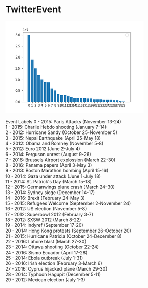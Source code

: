 # TwitterEvent

![Event vs numTweets](https://github.com/lostkuma/TwitterEvent/blob/master/event_vs_numTweets.png)

Event Labels
0 - 2015: Paris Attacks (November 13-24)  
1 - 2015: Charlie Hebdo shooting (January 7-14)  
2 - 2012: Hurricane Sandy (October 25-November 5)  
3 - 2015: Nepal Earthquake (April 25-May 18)  
4 - 2012: Obama and Romney (November 5-8)  
5 - 2012: Euro 2012 (June 2-July 4)  
6 - 2014: Ferguson unrest (August 9-26)  
7 - 2016: Brussels Airport explossion (March 22-30)  
8 - 2016: Panama papers (April 3-May 3)  
9 - 2013: Boston Marathon bombing (April 15-16)  
10 - 2014: Gaza under attack (June 1-July 18)  
11 - 2014: St. Patrick's Day (March 15-18)  
12 - 2015: Germanwings plane crash (March 24-30)  
13 - 2014: Sydney siege (December 14-17)  
14 - 2016: Brexit (February 24-May 3)  
15 - 2015: Refugees Welcome (September 2-November 24)  
16 - 2012: US election (November 5-8)  
17 - 2012: Superbowl 2012 (February 3-7)  
18 - 2012: SXSW 2012 (March 8-22)  
19 - 2014: Indyref (September 17-20)  
20 - 2014: Hong Kong protests (September 26-October 20)  
21 - 2015: Hurricane Patricia (October 24-December 8)  
22 - 2016: Lahore blast (March 27-30)  
23 - 2014: Ottawa shooting (October 22-24)  
24 - 2016: Sismo Ecuador (April 17-28)  
25 - 2014: Ebola outbreak (July 1-31)  
26 - 2016: Irish election (February 3-March 6)  
27 - 2016: Cyprus hijacked plane (March 29-30)  
28 - 2014: Typhoon Hagupit (December 5-11)  
29 - 2012: Mexican election (July 1-3)  
